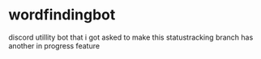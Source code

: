 # wordfindingbot
discord utillity bot that i got asked to make
this statustracking branch has another in progress feature
